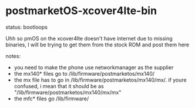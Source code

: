 
# postmarketOS-xcover4lte-bin
status: bootloops 

Uhh so pmOS on the xcover4lte doesn't have internet due to missing binaries, I will be trying to get them from the stock ROM and post them here

notes:
- you need to make the phone use networkmanager as the supplier
- the mx140* files go to /lib/firmware/postmarketos/mx140/
- the mx file has to go in /lib/firmware/postmarketos/mx140/mx/. if youre confused, i mean that it should be as "/lib/firmware/postmarketos/mx140/mx/mx"
- the mfc* files go /lib/firmware/
